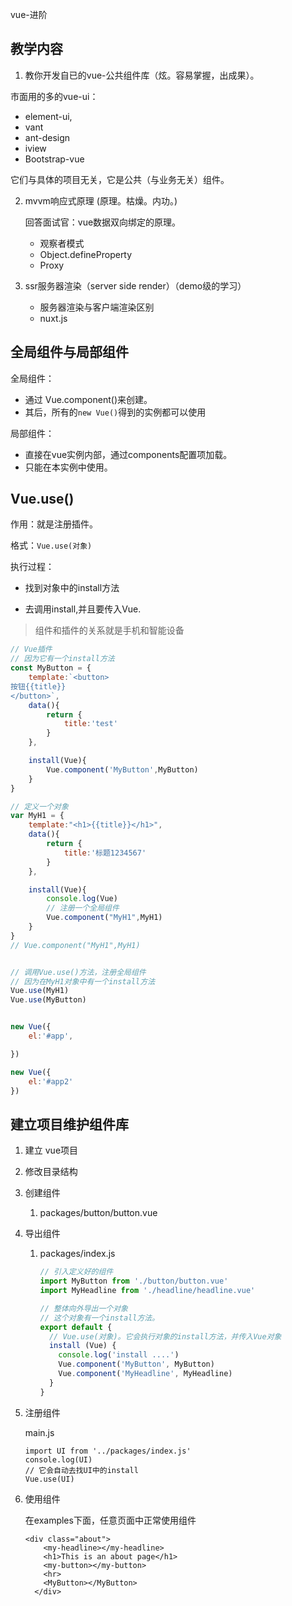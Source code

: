 vue-进阶

## 教学内容

1. 教你开发自已的vue-公共组件库（炫。容易掌握，出成果）。

市面用的多的vue-ui：

- element-ui,
- vant
- ant-design
- iview
- Bootstrap-vue

它们与具体的项目无关，它是公共（与业务无关）组件。

2. mvvm响应式原理 (原理。枯燥。内功。)

   回答面试官：vue数据双向绑定的原理。

   - 观察者模式
   - Object.defineProperty
   - Proxy

3. ssr服务器渲染（server side render）（demo级的学习）
   - 服务器渲染与客户端渲染区别
   - nuxt.js





## 全局组件与局部组件

全局组件：

- 通过 Vue.component()来创建。
- 其后，所有的`new Vue()`得到的实例都可以使用

局部组件：

- 直接在vue实例内部，通过components配置项加载。
- 只能在本实例中使用。





## Vue.use()

作用：就是注册插件。

格式：`Vue.use(对象)` 

执行过程：

- 找到对象中的install方法

- 去调用install,并且要传入Vue.

  



> 组件和插件的关系就是手机和智能设备

```javascript
// Vue插件
// 因为它有一个install方法
const MyButton = {
    template:`<button>
按钮{{title}}
</button>`,
    data(){
        return {
            title:'test'
        }
    },

    install(Vue){
        Vue.component('MyButton',MyButton)
    }
}

// 定义一个对象
var MyH1 = {
    template:"<h1>{{title}}</h1>",
    data(){
        return {
            title:'标题1234567'
        }
    },

    install(Vue){
        console.log(Vue)
        // 注册一个全局组件
        Vue.component("MyH1",MyH1)
    }
}
// Vue.component("MyH1",MyH1)


// 调用Vue.use()方法，注册全局组件
// 因为在MyH1对象中有一个install方法
Vue.use(MyH1)
Vue.use(MyButton)


new Vue({
    el:'#app',

})

new Vue({
    el:'#app2'
})
```



## 建立项目维护组件库

1. 建立 vue项目

2. 修改目录结构

3. 创建组件

   1. packages/button/button.vue

4. 导出组件

   1. packages/index.js

      

      ```javascript
      // 引入定义好的组件
      import MyButton from './button/button.vue'
      import MyHeadline from './headline/headline.vue'
      
      // 整体向外导出一个对象
      // 这个对象有一个install方法。
      export default {
        // Vue.use(对象)。它会执行对象的install方法，并传入Vue对象
        install (Vue) {
          console.log('install ....')
          Vue.component('MyButton', MyButton)
          Vue.component('MyHeadline', MyHeadline)
        }
      }
      ```

5. 注册组件

   main.js

   ```
   import UI from '../packages/index.js'
   console.log(UI)
   // 它会自动去找UI中的install
   Vue.use(UI)
   ```

6. 使用组件

   在examples下面，任意页面中正常使用组件

   ```
   <div class="about">
       <my-headline></my-headline>
       <h1>This is an about page</h1>
       <my-button></my-button>
       <hr>
       <MyButton></MyButton>
     </div>
   ```

   

